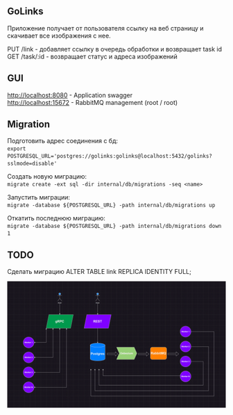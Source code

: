 ## GoLinks
Приложение получает от пользователя ссылку на веб страницу и скачивает все изображения с нее.

PUT /link - добавляет ссылку в очередь обработки и возвращает task id  
GET /task/:id - возвращает статус и адреса изображений  

## GUI
[http://localhost:8080](http://localhost:8080) - Application swagger  
[http://localhost:15672](http://localhost:15672) - RabbitMQ management (root / root)  

## Migration
Подготовить адрес соединения с бд:  
`export POSTGRESQL_URL='postgres://golinks:golinks@localhost:5432/golinks?sslmode=disable'`

Создать новую миграцию:  
`migrate create -ext sql -dir internal/db/migrations -seq <name>`

Запустить миграции:  
`migrate -database ${POSTGRESQL_URL} -path internal/db/migrations up`

Откатить последнюю миграцию:  
`migrate -database ${POSTGRESQL_URL} -path internal/db/migrations down 1`

## TODO
Сделать миграцию ALTER TABLE link REPLICA IDENTITY FULL;

![](docs/architecture.png)